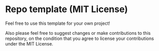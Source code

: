 # Repo template (MIT License)

Feel free to use this template for your own project!

Also please feel free to suggest changes or make contributions to this repository, on the condition that you agree to license your contributions under the MIT License.
